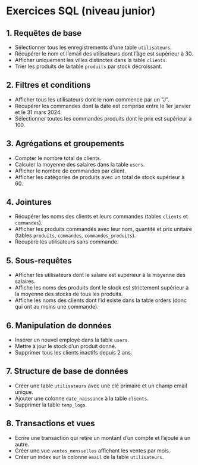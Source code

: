 # Exercices SQL (niveau junior)

## 1. Requêtes de base

- Sélectionner tous les enregistrements d'une table `utilisateurs`.  
- Récupérer le nom et l’email des utilisateurs dont l’âge est supérieur à 30.  
- Afficher uniquement les villes distinctes dans la table `clients`.  
- Trier les produits de la table `produits` par stock décroissant.

## 2. Filtres et conditions

- Afficher tous les utilisateurs dont le nom commence par un "J".  
- Récupérer les commandes dont la date est comprise entre le 1er janvier et le 31 mars 2024.  
- Sélectionner toutes les commandes produits dont le prix est supérieur à 100.

## 3. Agrégations et groupements

- Compter le nombre total de clients.  
- Calculer la moyenne des salaires dans la table `users`.  
- Afficher le nombre de commandes par client.  
- Afficher les catégories de produits avec un total de stock supérieur à 60.

## 4. Jointures

- Récupérer les noms des clients et leurs commandes (tables `clients` et `commandes`).  
- Afficher les produits commandés avec leur nom, quantité et prix unitaire (tables `produits`, `commandes`, `commandes_produits`).  
- Récupère les utilisateurs sans commande.

## 5. Sous-requêtes

- Afficher les utilisateurs dont le salaire est supérieur à la moyenne des salaires.  
- Affiche les noms des produits dont le stock est strictement supérieur à la moyenne des stocks de tous les produits. 
- Affiche les noms des clients dont l’id existe dans la table orders (donc qui ont au moins une commande).

## 6. Manipulation de données

- Insérer un nouvel employé dans la table `users`.  
- Mettre à jour le stock d’un produit donné.  
- Supprimer tous les clients inactifs depuis 2 ans.

## 7. Structure de base de données

- Créer une table `utilisateurs` avec une clé primaire et un champ email unique.  
- Ajouter une colonne `date_naissance` à la table `clients`.  
- Supprimer la table `temp_logs`.

## 8. Transactions et vues

- Écrire une transaction qui retire un montant d’un compte et l’ajoute à un autre.  
- Créer une vue `ventes_mensuelles` affichant les ventes par mois.  
- Créer un index sur la colonne `email` de la table `utilisateurs`.
